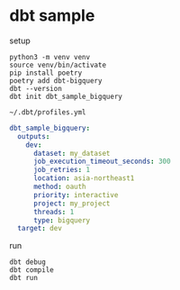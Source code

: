 # dbt sample

setup

```shell
python3 -m venv venv
source venv/bin/activate
pip install poetry
poetry add dbt-bigquery
dbt --version
dbt init dbt_sample_bigquery
```

`~/.dbt/profiles.yml`

```yaml
dbt_sample_bigquery:
  outputs:
    dev:
      dataset: my_dataset
      job_execution_timeout_seconds: 300
      job_retries: 1
      location: asia-northeast1
      method: oauth
      priority: interactive
      project: my_project
      threads: 1
      type: bigquery
  target: dev
```

run

```shell
dbt debug
dbt compile
dbt run
```